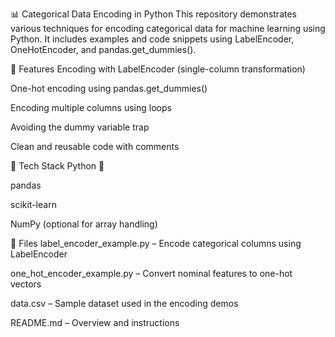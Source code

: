 📊 Categorical Data Encoding in Python
This repository demonstrates various techniques for encoding categorical data for machine learning using Python. It includes examples and code snippets using LabelEncoder, OneHotEncoder, and pandas.get_dummies().

🔧 Features
Encoding with LabelEncoder (single-column transformation)

One-hot encoding using pandas.get_dummies()

Encoding multiple columns using loops

Avoiding the dummy variable trap

Clean and reusable code with comments

🧰 Tech Stack
Python 🐍

pandas

scikit-learn

NumPy (optional for array handling)

📁 Files
label_encoder_example.py – Encode categorical columns using LabelEncoder

one_hot_encoder_example.py – Convert nominal features to one-hot vectors

data.csv – Sample dataset used in the encoding demos

README.md – Overview and instructions



